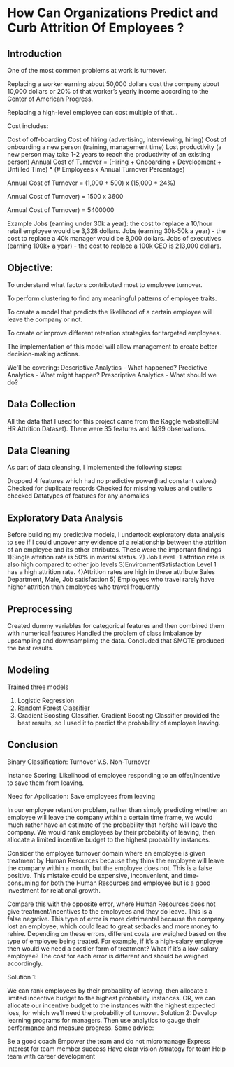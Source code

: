 # How Can Organizations Predict and Curb Attrition Of Employees ?
## Introduction
One of the most common problems at work is turnover.

Replacing a worker earning about 50,000 dollars cost the company about 10,000 dollars or 20% of that worker’s yearly income according to the Center of American Progress.

Replacing a high-level employee can cost multiple of that...

Cost includes:

Cost of off-boarding
Cost of hiring (advertising, interviewing, hiring)
Cost of onboarding a new person (training, management time)
Lost productivity (a new person may take 1-2 years to reach the productivity of an existing person)
Annual Cost of Turnover = (Hiring + Onboarding + Development + Unfilled Time) * (# Employees x Annual Turnover Percentage)

Annual Cost of Turnover = (1,000 + 500) x (15,000 * 24%)

Annual Cost of Turnover) = 1500 x 3600

Annual Cost of Turnover) = 5400000

Example
Jobs (earning under 30k a year): the cost to replace a 10/hour retail employee would be 3,328 dollars.
Jobs (earning 30k-50k a year) - the cost to replace a 40k manager would be 8,000 dollars.
Jobs of executives (earning 100k+ a year) - the cost to replace a 100k CEO is 213,000 dollars.

## Objective:
To understand what factors contributed most to employee turnover.

To perform clustering to find any meaningful patterns of employee traits.

To create a model that predicts the likelihood of a certain employee will leave the company or not.

To create or improve different retention strategies for targeted employees.

The implementation of this model will allow management to create better decision-making actions.

We'll be covering:
Descriptive Analytics - What happened?
Predictive Analytics - What might happen?
Prescriptive Analytics - What should we do?

## Data Collection
All the data that I used for this project came from the Kaggle website(IBM HR Attrition Dataset). There were 35 features and 1499 observations. 
## Data Cleaning
As part of data cleansing, I implemented the following steps:

Dropped 4 features which had no predictive power(had constant values)
Checked for duplicate records
Checked for missing values and outliers
checked Datatypes of features for any anomalies
## Exploratory Data Analysis
Before building my predictive models, I undertook exploratory data analysis to see if I could uncover any evidence of a relationship between the attrition of an employee and its other attributes. These were the important findings
1)Single attrition rate is 50% in marital status.
2) Job Level -1 attrition rate is also high compared to other job levels
3)EnvironmentSatisfaction Level 1 has a high attrition rate.
4)Attrition rates are high in these attribute Sales Department, Male, Job satisfaction 
5) Employees who travel rarely have  higher attrition than employees who travel frequently
## Preprocessing
Created dummy variables for categorical features and then combined them with numerical features
Handled the problem of class imbalance by upsampling and downsamplimg the data. Concluded that SMOTE produced the best results.
## Modeling
Trained three models 
1) Logistic Regression
2) Random Forest Classifier
3) Gradient Boosting Classifier. 
Gradient Boosting Classifier provided the best results, so I used it to  predict the probability of employee leaving.
## Conclusion
Binary Classification: Turnover V.S. Non-Turnover

Instance Scoring: Likelihood of employee responding to an offer/incentive to save them from leaving.

Need for Application: Save employees from leaving

In our employee retention problem, rather than simply predicting whether an employee will leave the company within a certain time frame, we would much rather have an estimate of the probability that he/she will leave the company. We would rank employees by their probability of leaving, then allocate a limited incentive budget to the highest probability instances.

Consider the employee turnover domain where an employee is given treatment by Human Resources because they think the employee will leave the company within a month, but the employee  does not. This is a false positive. This mistake could be expensive, inconvenient, and time-consuming for both the Human Resources and employee but is a good investment for relational growth.

Compare this with the opposite error, where Human Resources does not give treatment/incentives to the employees and they do leave. This is a false negative. This type of error is more detrimental because the company lost an employee, which could lead to great setbacks and more money to rehire. Depending on these errors, different costs are weighed based on the type of employee being treated. For example, if it’s a high-salary employee then would we need a costlier form of treatment? What if it’s a low-salary employee? The cost for each error is different and should be weighed accordingly.

Solution 1:

We can rank employees by their probability of leaving, then allocate a limited incentive budget to the highest probability instances. OR, we can allocate our incentive budget to the instances with the highest expected loss, for which we'll need the probability of turnover. Solution 2: Develop learning programs for managers. Then use analytics to gauge their performance and measure progress. Some advice:


Be a good coach Empower the team and do not micromanage Express interest for team member success Have clear vision /strategy for team Help team with career development

